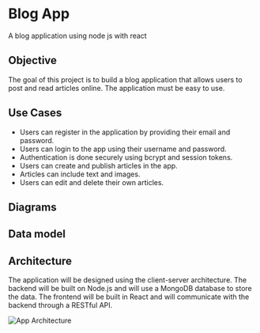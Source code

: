 # Blog App

A blog application using node js with react

## Objective
The goal of this project is to build a blog application that allows users to post and read articles online. The application must be easy to use.

## Use Cases
- Users can register in the application by providing their email and password.
- Users can login to the app using their username and password.
- Authentication is done securely using bcrypt and session tokens.
- Users can create and publish articles in the app.
- Articles can include text and images.
- Users can edit and delete their own articles.

## Diagrams
## Data model
## Architecture
The application will be designed using the client-server architecture. The backend will be built on Node.js and will use a MongoDB database to store the data. The frontend will be built in React and will communicate with the backend through a RESTful API.

![App Architecture](https://i.ibb.co/sbg27tc/Captura-de-pantalla-2023-03-13-161407.png)